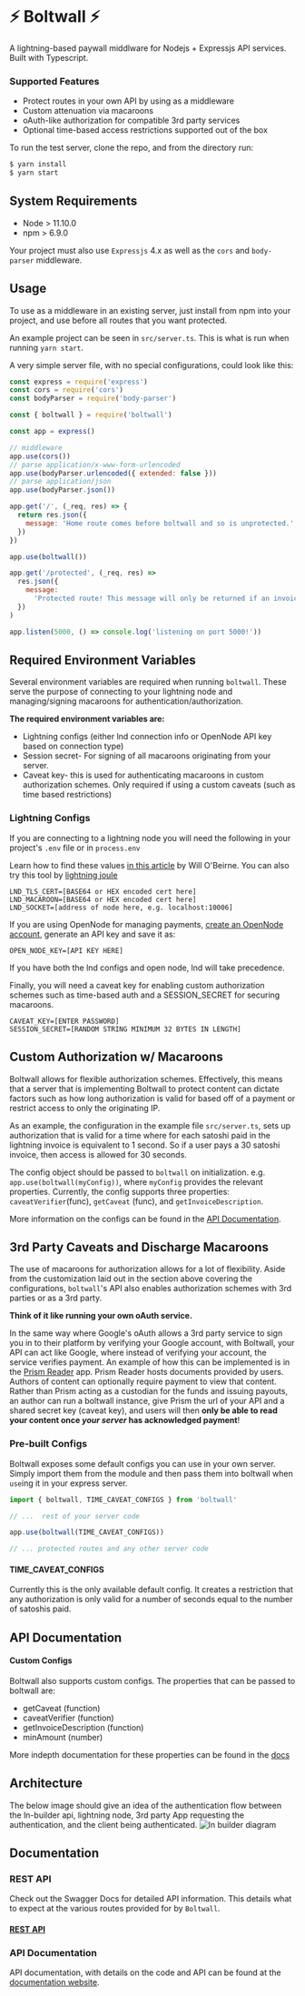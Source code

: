 # ⚡️ Boltwall ⚡️

A lightning-based paywall middlware for Nodejs + Expressjs API services. Built with Typescript.

### Supported Features

- Protect routes in your own API by using as a middleware
- Custom attenuation via macaroons
- oAuth-like authorization for compatible 3rd party services
- Optional time-based access restrictions supported out of the box

To run the test server, clone the repo, and from the directory run:

```bash
$ yarn install
$ yarn start
```

## System Requirements

- Node > 11.10.0
- npm > 6.9.0

Your project must also use `Expressjs` 4.x as well as the `cors` and `body-parser` middleware.

## Usage

To use as a middleware in an existing server, just install from npm into your project,
and use before all routes that you want protected.

An example project can be seen in `src/server.ts`. This is what is run when running `yarn start`.

A very simple server file, with no special configurations, could look like this:

```javascript
const express = require('express')
const cors = require('cors')
const bodyParser = require('body-parser')

const { boltwall } = require('boltwall')

const app = express()

// middleware
app.use(cors())
// parse application/x-www-form-urlencoded
app.use(bodyParser.urlencoded({ extended: false }))
// parse application/json
app.use(bodyParser.json())

app.get('/', (_req, res) => {
  return res.json({
    message: 'Home route comes before boltwall and so is unprotected.',
  })
})

app.use(boltwall())

app.get('/protected', (_req, res) =>
  res.json({
    message:
      'Protected route! This message will only be returned if an invoice has been paid',
  })
)

app.listen(5000, () => console.log('listening on port 5000!'))
```

## Required Environment Variables

Several environment variables are required when running `boltwall`. These serve the purpose of connecting to your
lightning node and managing/signing macaroons for authentication/authorization.

**The required environment variables are:**

- Lightning configs (either lnd connection info or OpenNode API key based on connection type)
- Session secret- For signing of all macaroons originating from your server.
- Caveat key- this is used for authenticating macaroons in custom authorization schemes.
  Only required if using a custom caveats (such as time based restrictions)

### Lightning Configs

If you are connecting to a lightning node you will need the following in your project's `.env` file
or in `process.env`

Learn how to find these values [in this article](https://medium.com/@wbobeirne/making-a-lightning-web-app-part-1-4a13c82f3f78)
by Will O'Beirne. You can also try this tool by [lightning joule](https://lightningjoule.com/tools/node-info)

```
LND_TLS_CERT=[BASE64 or HEX encoded cert here]
LND_MACAROON=[BASE64 or HEX encoded cert here]
LND_SOCKET=[address of node here, e.g. localhost:10006]
```

If you are using OpenNode for managing payments, [create an OpenNode account](https://dev.opennode.co),
generate an API key and save it as:

```
OPEN_NODE_KEY=[API KEY HERE]
```

If you have both the lnd configs and open node, lnd will take precedence.

Finally, you will need a caveat key for enabling custom authorization schemes such as time-based auth
and a SESSION_SECRET for securing macaroons.

```
CAVEAT_KEY=[ENTER PASSWORD]
SESSION_SECRET=[RANDOM STRING MINIMUM 32 BYTES IN LENGTH]
```

## Custom Authorization w/ Macaroons

Boltwall allows for flexible authorization schemes. Effectively, this means that a server
that is implementing Boltwall to protect content can dictate factors such as how long
authorization is valid for based off of a payment or restrict access to only the originating IP.

As an example, the configuration in the example file `src/server.ts`, sets up authorization that
is valid for a time where for each satoshi paid in the lightning invoice is equivalent to 1 second.
So if a user pays a 30 satoshi invoice, then access is allowed for 30 seconds.

The config object should be passed to `boltwall` on initialization. e.g. `app.use(boltwall(myConfig))`, where `myConfig` provides the relevant properties. Currently, the config supports
three properties: `caveatVerifier`(func), `getCaveat` (func), and `getInvoiceDescription`.

More information on the configs can be found in the
[API Documentation](https://boltwall-org.github.io/boltwall/interfaces/_src_typings_configs_d_.boltwallconfig.html).

## 3rd Party Caveats and Discharge Macaroons

The use of macaroons for authorization allows for a lot of flexibility. Aside from the customization laid out
in the section above covering the configurations, `boltwall`'s API also enables authorization schemes with 3rd parties
or as a 3rd party.

**Think of it like running your own oAuth service.**

In the same way where Google's oAuth allows a 3rd party service to sign you in to their platform by verifying
your Google account, with Boltwall, your API can act like Google, where instead of verifying your account, the
service verifies payment. An example of how this can be implemented is in the [Prism Reader](https://prismreader.app) app.
Prism Reader hosts documents provided by users. Authors of content can optionally require payment to view that content. Rather
than Prism acting as a custodian for the funds and issuing payouts, an author can run a boltwall instance, give Prism
the url of your API and a shared secret key (caveat key), and users will then **only be able to read your content once _your
server_ has acknowledged payment**!

### Pre-built Configs

Boltwall exposes some default configs you can use in your own server. Simply import
them from the module and then pass them into boltwall when `use`ing it in your express
server.

```javascript
import { boltwall, TIME_CAVEAT_CONFIGS } from 'boltwall'

// ...  rest of your server code

app.use(boltwall(TIME_CAVEAT_CONFIGS))

// ... protected routes and any other server code
```

#### TIME_CAVEAT_CONFIGS

Currently this is the only available default config. It creates a restriction
that any authorization is only valid for a number of seconds equal to the number
of satoshis paid.

## API Documentation

#### Custom Configs

Boltwall also supports custom configs. The properties that can be passed to boltwall are:

- getCaveat (function)
- caveatVerifier (function)
- getInvoiceDescription (function)
- minAmount (number)

More indepth documentation for these properties can be found in the [docs](https://boltwall-org.github.io/boltwall/interfaces/_src_typings_configs_d_.boltwallconfig.html)

## Architecture

The below image should give an idea of the authentication flow between the ln-builder api, lightning node,
3rd party App requesting the authentication, and the client being authenticated.
![ln builder diagram](https://raw.githubusercontent.com/boltwall-org/boltwall/master/boltwall-diagram.jpg 'diagram')

## Documentation

### REST API

Check out the Swagger Docs for detailed API information. This details what to expect
at the various routes provided for by `Boltwall`.

#### [REST API](https://app.swaggerhub.com/apis-docs/prism8/boltwall/1.0.0)

### API Documentation

API documentation, with details on the code and API can be found at the [documentation website](https://boltwall-org.github.io/boltwall/).
